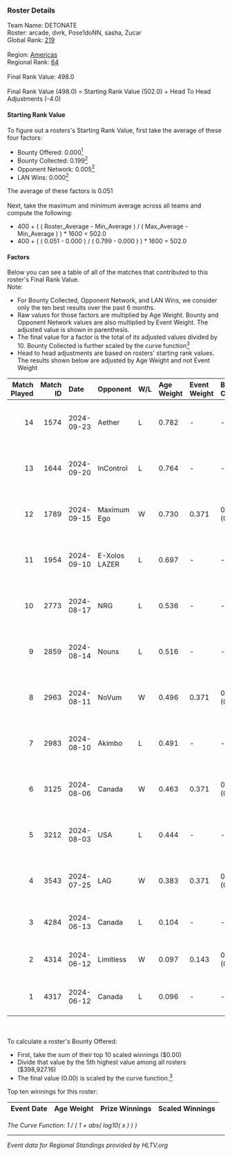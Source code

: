 ### Roster Details<br />
Team Name: DETONATE<br />
Roster: arcade, dvrk, Pose1doNN, sasha, Zucar<br />
Global Rank: [219](../../standings_global_2024_11_25.md)<br />
<br />
Region: [Americas]( ../../standings_americas_2024_11_25.md)<br />
Regional Rank: [64]( ../../standings_americas_2024_11_25.md)<br />
<br />
Final Rank Value:  498.0<br />
<br />
Final Rank Value (498.0) = Starting Rank Value (502.0) + Head To Head Adjustments (-4.0)<br />

#### Starting Rank Value<br />
To figure out a rosters's Starting Rank Value, first take the average of these four factors:<br />
- Bounty Offered: 0.000[<sup>1</sup>](#table2)
- Bounty Collected: 0.199[<sup>2</sup>](#table1)
- Opponent Network: 0.005[<sup>2</sup>](#table1)
- LAN Wins: 0.000[<sup>2</sup>](#table1)

The average of these factors is 0.051<br />
<br />
Next, take the maximum and minimum average across all teams and compute the following:<br />
- 400 + ( ( Roster_Average - Min_Average ) / ( Max_Average - Min_Average ) ) * 1600 = 502.0
- 400 + ( ( 0.051 - 0.000 ) / ( 0.799 - 0.000 ) ) * 1600 = 502.0


#### Factors<br />
Below you can see a table of all of the matches that contributed to this roster's Final Rank Value.<br />
Note:<br />

- For Bounty Collected, Opponent Network, and LAN Wins, we consider only the ten best results over the past 6 months.
- Raw values for those factors are multiplied by Age Weight. Bounty and Opponent Network values are also multiplied by Event Weight. The adjusted value is shown in parenthesis.
- The final value for a factor is the total of its adjusted values divided by 10. Bounty Collected is further scaled by the curve function[<sup>3</sup>](#curveFunction)
- Head to head adjustments are based on rosters' starting rank values. The results shown below are adjusted by Age Weight and not Event Weight
<span id="table1"></span><br />


| Match Played | Match ID | Date       | Opponent      | W/L | Age Weight | Event Weight | Bounty Collected | Opponent Network | LAN Wins  | H2H Adj. | Roster                                  |
| -: | -: | :- | :- | :- | :- | :- | :- | :- | :- | -: | :- |
|           14 |     1574 | 2024-09-23 | Aether        | L   | 0.782      | -            | -                | -                | -         |   -12.91 | arcade, dvrk, Pose1doNN, sasha, Zucar   |
|           13 |     1644 | 2024-09-20 | InControl     | L   | 0.764      | -            | -                | -                | -         |    -7.64 | arcade, dvrk, Pose1doNN, sasha, Zucar   |
|           12 |     1789 | 2024-09-15 | Maximum Ego   | W   | 0.730      | 0.371        | 0.000 (0.000)    | 0.000 (0.000)    | 0 (0.000) |     7.65 | arcade, dvrk, Pose1doNN, sasha, Zucar   |
|           11 |     1954 | 2024-09-10 | E-Xolos LAZER | L   | 0.697      | -            | -                | -                | -         |    -3.89 | arcade, dvrk, Pose1doNN, sasha, Zucar   |
|           10 |     2773 | 2024-08-17 | NRG           | L   | 0.536      | -            | -                | -                | -         |    -1.20 | emothug, Halen, Pose1doNN, sasha, Zucar |
|            9 |     2859 | 2024-08-14 | Nouns         | L   | 0.516      | -            | -                | -                | -         |    -0.89 | emothug, Halen, Pose1doNN, sasha, Zucar |
|            8 |     2963 | 2024-08-11 | NoVum         | W   | 0.496      | 0.371        | 0.000 (0.000)    | 0.000 (0.000)    | 0 (0.000) |     5.36 | Halen, Pose1doNN, rayxts, sasha, Zucar  |
|            7 |     2983 | 2024-08-10 | Akimbo        | L   | 0.491      | -            | -                | -                | -         |    -3.37 | Halen, Pose1doNN, rayxts, sasha, Zucar  |
|            6 |     3125 | 2024-08-06 | Canada        | W   | 0.463      | 0.371        | 0.003 (0.000)    | 0.101 (0.017)    | 0 (0.000) |    10.79 | Halen, Pose1doNN, rayxts, sasha, Zucar  |
|            5 |     3212 | 2024-08-03 | USA           | L   | 0.444      | -            | -                | -                | -         |    -7.17 | Halen, Pose1doNN, rayxts, sasha, Zucar  |
|            4 |     3543 | 2024-07-25 | LAG           | W   | 0.383      | 0.371        | 0.004 (0.001)    | 0.198 (0.028)    | 0 (0.000) |     9.75 | Halen, Pose1doNN, rayxts, sasha, Zucar  |
|            3 |     4284 | 2024-06-13 | Canada        | L   | 0.104      | -            | -                | -                | -         |    -0.84 | arcade, dvrk, rayxts, sasha, Zucar      |
|            2 |     4314 | 2024-06-12 | Limitless     | W   | 0.097      | 0.143        | 0.000 (0.000)    | 0.007 (0.000)    | 0 (0.000) |     1.12 | arcade, dvrk, rayxts, sasha, Zucar      |
|            1 |     4317 | 2024-06-12 | Canada        | L   | 0.096      | -            | -                | -                | -         |    -0.78 | arcade, dvrk, rayxts, sasha, Zucar      |

<br />
<span id="table2"></span><br />
To calculate a roster's Bounty Offered:<br />

- First, take the sum of their top 10 scaled winnings ($0.00)
- Divide that value by the 5th highest value among all rosters ($398,927.16)
- The final value (0.00) is scaled by the curve function.[<sup>3</sup>](#curveFunction)

Top ten winnings for this roster:<br />

| Event Date | Age Weight | Prize Winnings | Scaled Winnings |
| :- | -: | :- | :- |


<span id="curveFunction"></span>_The Curve Function: 1 / ( 1 + abs( log10( x ) ) )_<br />

---
_Event data for Regional Standings provided by HLTV.org_<br />
